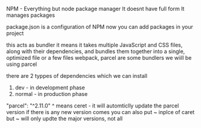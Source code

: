 NPM - Everything but node package manager
It doesnt have full form
It manages packages 

package.json is a configuration of NPM
now you can add packages in your project 

this acts as  bundler it means it takes multiple JavaScript and CSS files, along with their dependencies, and bundles them together into a single, optimized file or a few files
webpack, parcel are some bundlers
we wiill be using parcel

there are 2 typpes of dependencies which we can install
1. dev - in development phase
2. normal - in production phase

"parcel": "^2.11.0"
^ means ceret - it will automticlly update the parcel version if there is any new version comes
you can also put ~ inplce of caret but ~ will only updte the major versions, not all 
